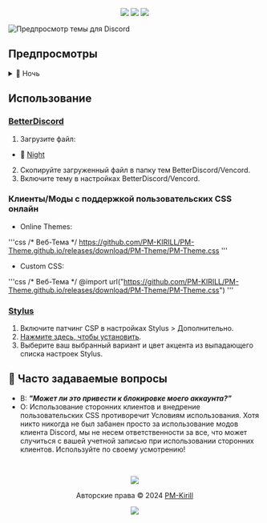 <p align="center">
    <a href="https://github.com/catppuccin/discord/stargazers"><img src="https://img.shields.io/github/stars/PM-KIRILL/PM-Theme.github.io?colorA=363a4f&colorB=b7bdf8&style=for-the-badge"></a>
    <a href="https://github.com/catppuccin/discord/issues"><img src="https://img.shields.io/github/issues/PM-KIRILL/PM-Theme.github.io?colorA=363a4f&colorB=f5a97f&style=for-the-badge"></a>
    <a href="https://github.com/catppuccin/discord/contributors"><img src="https://img.shields.io/github/contributors/PM-KIRILL/PM-Theme.github.io?colorA=363a4f&colorB=a6da95&style=for-the-badge"></a>
</p>

![Предпросмотр темы для Discord](assets/preview.webp)

## Предпросмотры

<details>
<summary>🌙 Ночь</summary>
<img src="assets/night.png"/>
</details>

## Использование

### [BetterDiscord](https://betterdiscord.app)

1. Загрузите файл:

- 🌙 [Night](https://github.com/PM-KIRILL/PM-Theme.github.io/releases/download/PM-Theme/PM-Theme.css)

2. Скопируйте загруженный файл в папку тем BetterDiscord/Vencord.
3. Включите тему в настройках BetterDiscord/Vencord.

### Клиенты/Моды с поддержкой пользовательских CSS онлайн

- Online Themes:

'''css
/* Веб-Тема */
https://github.com/PM-KIRILL/PM-Theme.github.io/releases/download/PM-Theme/PM-Theme.css
'''

- Custom CSS:

'''css
/* Веб-Тема */
@import url("https://github.com/PM-KIRILL/PM-Theme.github.io/releases/download/PM-Theme/PM-Theme.css")
'''

### [Stylus](https://github.com/openstyles/stylus)

1. Включите патчинг CSP в настройках Stylus > Дополнительно.
2. [Нажмите здесь, чтобы установить](https://github.com/catppuccin/discord/raw/main/discord.user.css).
3. Выберите ваш выбранный вариант и цвет акцента из выпадающего списка настроек Stylus.

## 🙋 Часто задаваемые вопросы

- В: **_"Может ли это привести к блокировке моего аккаунта?"_**
- О: Использование сторонних клиентов и внедрение пользовательских CSS противоречит Условиям использования. Хотя никто никогда не был забанен просто за использование модов клиента Discord, мы не несем ответственности за все, что может случиться с вашей учетной записью при использовании сторонних клиентов. Используйте по своему усмотрению!

&nbsp;

<p align="center"><img src="https://raw.githubusercontent.com/catppuccin/catppuccin/main/assets/footers/gray0_ctp_on_line.svg?sanitize=true" /></p>
<p align="center">Авторские права &copy; 2024 <a href="https://github.com/PM-Kirill" target="_blank">PM-Kirill</a>
<p align="center"><a href="https://pm-kirill.github.io/PM-Theme.github.io/LICENSE"><img src="https://img.shields.io/static/v1.svg?style=for-the-badge&label=Лицензия&message=MIT&colorA=363a4f&colorB=b7bdf8"/></a></p>
